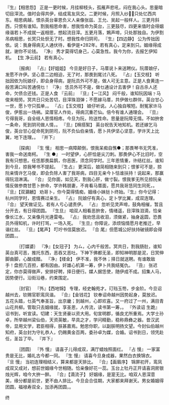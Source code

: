 <!-- { "loadSidebar": true } -->
『生』【相思怨】 正是一更时候，月挂柳枝头，孤雁声悲吼，闷在我心头。思量暗切目滓流。值时会得共伊，结成鸾友凤交。二更时候，月照入纱，只处忆西共东。相思病越，恨杀英台辜恩负义人亲像张兹、王允、吴起一般样人。三更月斜西，只恨有谁知。割我相思命害，想我性命为英台，三更鼓尽，四更来值时会得姻缘谐若卜不成就一返相思，想起流目滓。五更月落，鶪声啼，只处那独自。为伊割吊病相思，长冥只处恹无了时。想我性命归阴司， 
『生』【四边静】 公为传拙因依。说：我身得病无人通伏待，看伊是*282年。若有真心，定来到只。姻缘得成就，谢你不论钱。 
『净』 秀才莫得切身己，心莫急性。我今为你，去报乞伊知机。 
【生 净云前】 若有真心， 

　　　｛报病｝ 
『占』【好姐姐】 今旦是好日子，马厝说卜来送聘仪。阮厝娘仔，发愿不许伊。坚心意二边相迫，无了时，那畏到尾讨八死。 
『占』【玉交枝】 听拙因依为阮娘仔，即会身得病，是阮员外可不是，做人可无主意。正是人食黄连一般苦满口叫苦通俔乜！ 
『净』 恁员外可不是，做乜通设计去害伊！自古杀人还命，欠债合还钱。正是人食 
『云前』 
『旦』【一江风】 闷千般，谁知阮因端﹖马俊来相劳。冥共日只处苦切，目滓珠泪弹；不愿嫁马厝，共伊做乜群伴。英台甘心一世，愿卜守只孤单，。 
『占』【玉交枝】 娘仔听说。人心独自喉短。耐冤家许马俊，伊惹出一场祸。梁厝官人作处，得病沉重芒仙。倍今有谁人通理会。 
『旦』 亏得我哥，自全结人恩情相疼。今旦为阮，险送性命。思量是阮障无情。不如拚舍一条命，死到阴司做人情，。 
『旦』【棉搭絮】 英台祝告天地知机。若还嫁乞马俊，英台甘心促命死到阴司，阮不负仙伯亲情，愿卜共伊坚心坚意，学许天上比翼，地下连理。。 
『并下』 

　　　｛探病｝ 
『生 慢』 相思一病障颠倒，恨我呆痴自憔●；那畏琴书无凭准，害我一命送南柯。 
『生 ●』 一时望伊，心肝恰是尖刀刺。那畏伊心不比旧时，空我有只想思。任恁那畏扁鹊，你恶医，须念同学时。三年恩情重，许结红丝。谁知到今旦，掠我琴书不提起。 
『生占』 更深后，娘简相随来到只；恨爹可不是，掠阮亲情许乞马俊，即会负除人害了我哥病，四目无亲今卜怙谁扶持！说起来，那赢得阮泪淋漓。 
『合』 见你面，如见天，割我心肝，做寸裂。恨我爹无所见掠阮亲情反做参商甘愿卜拚命，学许韩朋妻，不肯看马厝面，愿共我哥恁同生同死，。 
『旦』【双鸂鶒】 劝哥卜，你今莫得情痴，姻缘小妹挞卜终始。『生』你今记得：杭州同学时，恩情赛过亲生。 
『占』 阮娘仔有真心，定卜学比翼，成双连理。 
『合』 望天做证见。若有人亏心谴责伊。 
『占』 忽听见灵声啼，鼓角相催，暂且分开去，有日得团圆。 
『生旦』 咱双人相看恶拚舍，情绪遥，目滓珠泪滴，恰亲像长江水，又亲像月光逄雷电。 
『占』 我劝恁且收泪，须做紧，抽身返圆，恐畏员外得知机，许时打骂，一场入死。 
『生旦』你障说，添烦恼情愿月老推迁，早谐红丝。 
『旦』【尾声】 叮咛书信莫放迟。 
『合 尾』但愿城公好扶持破镜即会得团圆，。 

　　　｛打媒婆｝ 
『净』【女冠子】 为ㄙ，心内千般苦。冥共日，割我肠肚，谁知英台真可恶，推托东西，恶吞又恶吐。下神下佛都无圣，即知神明那是泥，日冥伸脚曲脚，心酸成醋。 
『净』【缕金】 伊不准，我不休；择日就送聘。有谁敢敌手！盘担几百担，都有因由。奸雄心机第一筹，伊卜共我结冤仇。 
『丑』 张迟定，你亦莫得做声，安排好聘，择日便行。媒人据恁使，随伊成不成。招集人马，因势便行。沿街沿巷，约束围定。 

　　　｛封官｝ 
『外』【西地锦】 专理，经史翰苑才。玎珰玉笏，步金阶。今旦诏越州去，钦赐官职鸾凤谐。 
『合』【金钱花】 钦奉诏命越州因势起身，莫放迟。五花头踏，乜英气奉圣旨，出京畿；到越州，心即欢喜。又一府过了一州，满目青山花共柳。管取只去姻缘就，享圣恩，人传流，读书第一筹，。 
『外读诏 生跪』 诏书到，听宣读。切建：天生贤豪以资大用。旬宣明郡，循良尤所重焉。大学士孙卓，所举越州梁仙伯，天资英敏，早具之才，学问精勤，稳称鼎彝之器。昔汉武帝，显用文学，君臣相得，朕甚嘉焉。勉思你职，以副朕明扬文望。今封仙伯越州知府，英台封为守礼恭人，仍赐黄金百两，委孙卓为媒，合婚。诏书到日，领凭赴任，圣旨了毕。 
『并下』 

　　　｛团圆｝ 
『外 慢』 请喜子儿得成双，满厅蜡烛照面红。 
『占 慢』 一家富贵是无比，婚礼古今都一同。 
『生 慢』 请喜今旦身成器，果然白衣换锦衣。 
『旦 慢』 当初连理相结义，算来都是天排比。 
『合』【画眉序】 锦屏初开，鸾凤成双又成对，想前世姻缘今世相随。恰亲像好花一蕊。玉台上牡丹正开请喜洞房银烛光辉，咱今大拚一醉。 
『合』【滴流子】 好姻缘，是寔无比。咱双人恩深意美，缘分都是前世，更不由人排比。今旦会合佳期，大家都来拜谢天。男女婚姻得团圆，福禄寿双全，加添再团圆，。 

终
 
